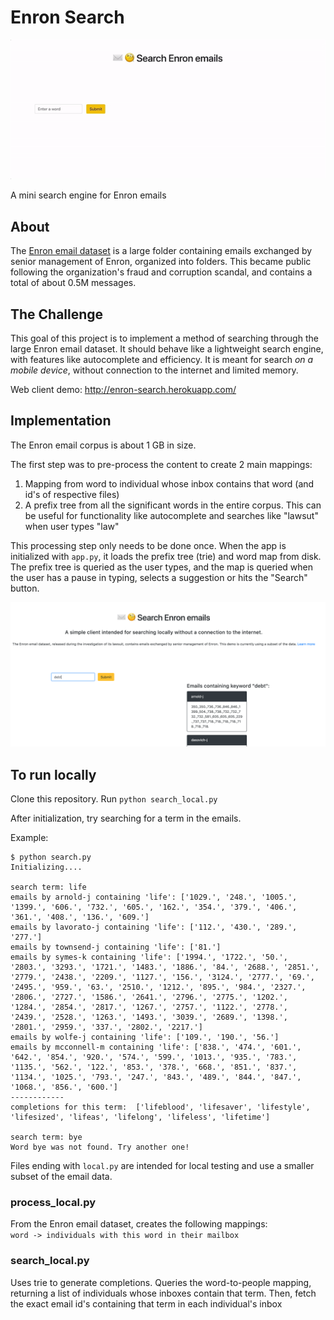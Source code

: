 # Enron Search

![](enron-search.gif)

A mini search engine for Enron emails

## About
The [Enron email dataset](https://www.cs.cmu.edu/~./enron/) is a large folder containing emails exchanged by senior management of Enron, organized into folders. This became public following the organization's fraud and corruption scandal, and contains a total of about 0.5M messages.

## The Challenge
This goal of this project is to implement a method of searching through the large Enron email dataset. It should behave like a lightweight search engine, with features like autocomplete and efficiency. It is meant for search _on a mobile device_, without connection to the internet and limited memory.

Web client demo: http://enron-search.herokuapp.com/

## Implementation
The Enron email corpus is about 1 GB in size.

The first step was to pre-process the content to create 2 main mappings:
1. Mapping from word to individual whose inbox contains that word (and id's of respective files)
2. A prefix tree from all the significant words in the entire corpus. This can be useful for functionality like autocomplete and searches like "lawsut" when user types "law"

This processing step only needs to be done once.
When the app is initialized with `app.py`, it loads the prefix tree (trie) and word map from disk. The prefix tree is queried as the user types, and the map is queried when the user has a pause in typing, selects a suggestion or hits the "Search" button. 

![](result.png)

## To run locally 
Clone this repository. Run `python search_local.py`

After initialization, try searching for a term in the emails.

Example:
```
$ python search.py
Initializing....

search term: life
emails by arnold-j containing 'life': ['1029.', '248.', '1005.', '1399.', '606.', '732.', '605.', '162.', '354.', '379.', '406.', '361.', '408.', '136.', '609.']
emails by lavorato-j containing 'life': ['112.', '430.', '289.', '277.']
emails by townsend-j containing 'life': ['81.']
emails by symes-k containing 'life': ['1994.', '1722.', '50.', '2803.', '3293.', '1721.', '1483.', '1886.', '84.', '2688.', '2851.', '2779.', '2438.', '2209.', '1127.', '156.', '3124.', '2777.', '69.', '2495.', '959.', '63.', '2510.', '1212.', '895.', '984.', '2327.', '2806.', '2727.', '1586.', '2641.', '2796.', '2775.', '1202.', '1284.', '2854.', '2817.', '1267.', '2757.', '1122.', '2778.', '2439.', '2528.', '1263.', '1493.', '3039.', '2689.', '1398.', '2801.', '2959.', '337.', '2802.', '2217.']
emails by wolfe-j containing 'life': ['109.', '190.', '56.']
emails by mcconnell-m containing 'life': ['838.', '474.', '601.', '642.', '854.', '920.', '574.', '599.', '1013.', '935.', '783.', '1135.', '562.', '122.', '853.', '378.', '668.', '851.', '837.', '1134.', '1025.', '793.', '247.', '843.', '489.', '844.', '847.', '1068.', '856.', '600.']
------------
completions for this term:  ['lifeblood', 'lifesaver', 'lifestyle', 'lifesized', 'lifeas', 'lifelong', 'lifeless', 'lifetime']

search term: bye
Word bye was not found. Try another one!
```

Files ending with `local.py` are intended for local testing and use a smaller subset of the email data.

### process_local.py
From the Enron email dataset, creates the following mappings:  
`word -> individuals with this word in their mailbox`  


### search_local.py
Uses trie to generate completions. Queries the word-to-people mapping, returning a list of individuals whose inboxes contain that term. Then, fetch the exact email id's containing that term in each individual's inbox
